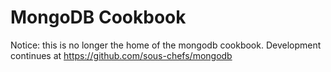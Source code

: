 # MongoDB Cookbook

Notice: this is no longer the home of the mongodb cookbook. Development continues at https://github.com/sous-chefs/mongodb
